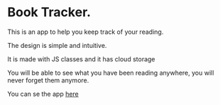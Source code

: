 # Book Tracker.
This is an app to help you keep track of your reading. 

The design is simple and intuitive. 

It is made with JS classes and it has cloud storage

You will be able to see what you have been reading anywhere, you will never forget them anymore.

You can se the app [here](https://parzivalcen.github.io/libraryWClasses/)